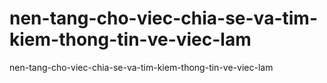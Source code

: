# nen-tang-cho-viec-chia-se-va-tim-kiem-thong-tin-ve-viec-lam
nen-tang-cho-viec-chia-se-va-tim-kiem-thong-tin-ve-viec-lam
